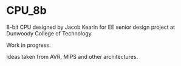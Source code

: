 # CPU_8b
8-bit CPU designed by Jacob Kearin for EE senior design project at Dunwoody College of Technology.

Work in progress.

Ideas taken from AVR, MIPS and other architectures. 